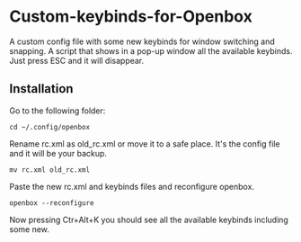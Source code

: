 # Custom-keybinds-for-Openbox

A custom config file with some new keybinds for window switching and snapping.
A script that shows in a pop-up window all the available keybinds. Just press ESC and it will disappear.

## Installation

Go to the following folder:

    cd ~/.config/openbox

Rename rc.xml as old_rc.xml or move it to a safe place. It's the config file and it will be your backup.

    mv rc.xml old_rc.xml
    
Paste the new rc.xml and keybinds files and reconfigure openbox.

    openbox --reconfigure

Now pressing Ctr+Alt+K you should see all the available keybinds including some new.
